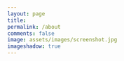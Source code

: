 ```yaml
---
layout: page
title: 
permalink: /about
comments: false
image: assets/images/screenshot.jpg
imageshadow: true
---
```

